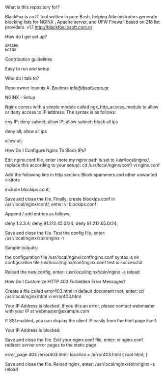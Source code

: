 What is this repository for?

BlackFox is an IT tool written in pure Bash, helping Administrators generate blocking lists for NGINX , Apache server, and UFW Firewall  based on 218 list providers.
    v1.1
    http://blackfox.ibsoft.com.gr

How do I get set up?

    APACHE
    NGINX

Contribution guidelines

Easy to run and setup

Who do I talk to?

Repo owner Ioannis A. Bouhras info@ibsoft.com.gr



NGINX - Setup

Nginx comes with a simple module called ngx_http_access_module to allow or deny access to IP address. The syntax is as follows:

eny IP; deny subnet; allow IP; allow subnet;
block all ips

deny all;
allow all ips

allow all;

How Do I Configure Nginx To Block IPs?

Edit nginx.conf file, enter (note my nginx path is set to /usr/local/nginx/, replace this according to your setup):
cd /usr/local/nginx/conf/
vi nginx.conf

Add the following line in http section:
Block spammers and other unwanted visitors

include blockips.conf;

Save and close the file. Finally, create blockips.conf in /usr/local/nginx/conf/, enter:
vi blockips.conf

Append / add entries as follows:

deny 1.2.3.4; deny 91.212.45.0/24; deny 91.212.65.0/24;

Save and close the file. Test the config file, enter:
/usr/local/nginx/sbin/nginx -t

Sample outputs:

the configuration file /usr/local/nginx/conf/nginx.conf syntax is ok configuration file /usr/local/nginx/conf/nginx.conf test is successful

Reload the new config, enter:
/usr/local/nginx/sbin/nginx -s reload

How Do I Customize HTTP 403 Forbidden Error Messages?

Create a file called error403.html in default document root, enter:
cd /usr/local/nginx/html
vi error403.html

<html> <head><title>Error 403 - IP Address Blocked</title></head> <body> Your IP Address is blocked. If you this an error, please contact webmaster with your IP at webmaster@example.com </body> </html>

If SSI enabled, you can display the client IP easily from the html page itself:

Your IP Address is <!--#echo var="REMOTE_ADDR" --> blocked.

Save and close the file. Edit your nginx.conf file, enter:
vi nginx.conf
redirect server error pages to the static page

error_page 403 /error403.html; location = /error403.html { root html; }

Save and close the file. Reload nginx, enter:
/usr/local/nginx/sbin/nginx -s reload
